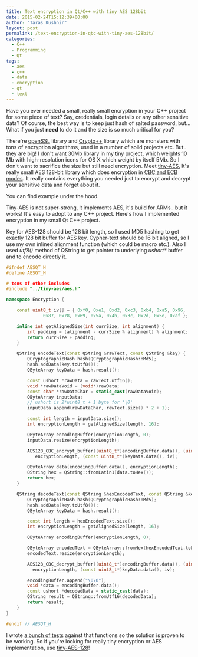 ```yaml
---
title: Text encryption in Qt/C++ with tiny AES 128bit
date: 2015-02-24T15:12:39+00:00
author: "Taras Kushnir"
layout: post
permalink: /text-encryption-in-qtc-with-tiny-aes-128bit/
categories:
  - C++
  - Programming
  - Qt
tags:
  - aes
  - c++
  - data
  - encryption
  - qt
  - text
---
```

Have you ever needed a small, really small encryption in your C++ project for some piece of text? Say, credentials, login details or any other sensitive data? Of course, the best way is to keep just hash of salted password, but... What if you just **need** to do it and the size is so much critical for you?

There're <a href="https://www.openssl.org/" target="_blank" rel="noopener">openSSL</a> library and <a href="http://www.cryptopp.com/" target="_blank" rel="noopener">Crypto++</a> library which are monsters with tons of encryption algorithms, used in a number of solid projects etc. But.. they are big! I don't want 30Mb library in my tiny project, which weights 10 Mb with high-resolution icons for OS X which weight by itself 5Mb. So I don't want to sacrifice the size but still need encryption. Meet <a href="https://github.com/kokke/tiny-AES128-C" target="_blank" rel="noopener">tiny-AES.</a> It's really small AES 128-bit library which does encryption in <a href="https://en.wikipedia.org/wiki/Block_cipher_modes_of_operation" target="_blank" rel="noopener">CBC and ECB modes</a>. It really contains everything you needed just to encrypt and decrypt your sensitive data and forget about it.

You can find example under the hood.

<!--more-->

Tiny-AES is not super-strong, it implements AES, it's build for ARMs.. but it works! It's easy to adopt to any C++ project. Here's how I implemented encryption in my small Qt C++ project.

Key for AES-128 should be 128 bit length, so I used MD5 hashing to get exactly 128 bit buffer for AES key. Cypher-text should be 16 bit aligned, so I use my own inlined alignment function (which could be macro etc.). Also I used _utf8()_ method of QString to get pointer to underlying _ushort*_ buffer and to encode directly it.

```cpp
#ifndef AESQT_H
#define AESQT_H

# tons of other includes
#include "../tiny-aes/aes.h"

namespace Encryption {

    const uint8_t iv[] = { 0xf0, 0xe1, 0xd2, 0xc3, 0xb4, 0xa5, 0x96, 
              0x87, 0x78, 0x69, 0x5a, 0x4b, 0x3c, 0x2d, 0x5e, 0xaf };

    inline int getAlignedSize(int currSize, int alignment) {
        int padding = (alignment - currSize % alignment) % alignment;
        return currSize + padding;
    }

    QString encodeText(const QString &rawText, const QString &key) {
        QCryptographicHash hash(QCryptographicHash::Md5);
        hash.addData(key.toUtf8());
        QByteArray keyData = hash.result();

        const ushort *rawData = rawText.utf16();
        void *rawDataVoid = (void*)rawData;
        const char *rawDataChar = static_cast(rawDataVoid);
        QByteArray inputData;
        // ushort is 2*uint8_t + 1 byte for '\0'
        inputData.append(rawDataChar, rawText.size() * 2 + 1);

        const int length = inputData.size();
        int encryptionLength = getAlignedSize(length, 16);

        QByteArray encodingBuffer(encryptionLength, 0);
        inputData.resize(encryptionLength);

        AES128_CBC_encrypt_buffer((uint8_t*)encodingBuffer.data(), (uint8_t*)inputData.data(),
           encryptionLength, (const uint8_t*)keyData.data(), iv);

        QByteArray data(encodingBuffer.data(), encryptionLength);
        QString hex = QString::fromLatin1(data.toHex());
        return hex;
    }

    QString decodeText(const QString &hexEncodedText, const QString &key) {
        QCryptographicHash hash(QCryptographicHash::Md5);
        hash.addData(key.toUtf8());
        QByteArray keyData = hash.result();

        const int length = hexEncodedText.size();
        int encryptionLength = getAlignedSize(length, 16);

        QByteArray encodingBuffer(encryptionLength, 0);

        QByteArray encodedText = QByteArray::fromHex(hexEncodedText.toLatin1());
        encodedText.resize(encryptionLength);

        AES128_CBC_decrypt_buffer((uint8_t*)encodingBuffer.data(), (uint8_t*)encodedText.data(), 
          encryptionLength, (const uint8_t*)keyData.data(), iv);

        encodingBuffer.append("\0\0");
        void *data = encodingBuffer.data();
        const ushort *decodedData = static_cast(data);
        QString result = QString::fromUtf16(decodedData);
        return result;
    }
}

#endif // AESQT_H
```

I wrote <a href="https://github.com/Ribtoks/xpiks/blob/master/src/xpiks-tests/encryption_tests.cpp" target="_blank" rel="noopener" class="broken_link">a bunch of tests</a> against that functions so the solution is proven to be working. So if you're looking for really tiny encryption or AES implementation, use <a href="https://github.com/kokke/tiny-AES128-C" target="_blank" rel="noopener">tiny-AES-128</a>!